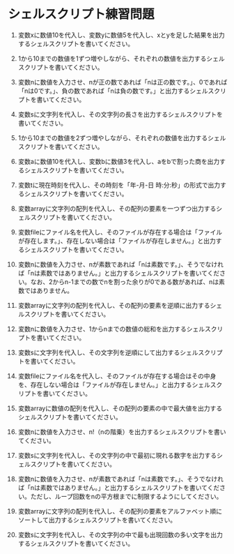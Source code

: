 # シェルスクリプト練習問題

1. 変数xに数値10を代入し、変数yに数値5を代入し、xとyを足した結果を出力するシェルスクリプトを書いてください。
2. 1から10までの数値を1ずつ増やしながら、それぞれの数値を出力するシェルスクリプトを書いてください。
3. 変数nに数値を入力させ、nが正の数であれば「nは正の数です。」、0であれば「nは0です。」、負の数であれば「nは負の数です。」と出力するシェルスクリプトを書いてください。
4. 変数sに文字列を代入し、その文字列の長さを出力するシェルスクリプトを書いてください。
5. 1から10までの数値を2ずつ増やしながら、それぞれの数値を出力するシェルスクリプトを書いてください。
6. 変数aに数値10を代入し、変数bに数値3を代入し、aをbで割った商を出力するシェルスクリプトを書いてください。
7. 変数tに現在時刻を代入し、その時刻を「年-月-日 時:分:秒」の形式で出力するシェルスクリプトを書いてください。
8. 変数arrayに文字列の配列を代入し、その配列の要素を一つずつ出力するシェルスクリプトを書いてください。
9. 変数fileにファイル名を代入し、そのファイルが存在する場合は「ファイルが存在します。」、存在しない場合は「ファイルが存在しません。」と出力するシェルスクリプトを書いてください。
10. 変数nに数値を入力させ、nが素数であれば「nは素数です。」、そうでなければ「nは素数ではありません。」と出力するシェルスクリプトを書いてください。なお、2からn-1までの数でnを割った余りが0である数があれば、nは素数ではありません。

11. 変数arrayに文字列の配列を代入し、その配列の要素を逆順に出力するシェルスクリプトを書いてください。

1. 変数nに数値を入力させ、1からnまでの数値の総和を出力するシェルスクリプトを書いてください。

1. 変数sに文字列を代入し、その文字列を逆順にして出力するシェルスクリプトを書いてください。

1. 変数fileにファイル名を代入し、そのファイルが存在する場合はその中身を、存在しない場合は「ファイルが存在しません。」と出力するシェルスクリプトを書いてください。

1. 変数arrayに数値の配列を代入し、その配列の要素の中で最大値を出力するシェルスクリプトを書いてください。

1. 変数nに数値を入力させ、n!（nの階乗）を出力するシェルスクリプトを書いてください。

1. 変数sに文字列を代入し、その文字列の中で最初に現れる数字を出力するシェルスクリプトを書いてください。

1. 変数nに数値を入力させ、nが素数であれば「nは素数です。」、そうでなければ「nは素数ではありません。」と出力するシェルスクリプトを書いてください。ただし、ループ回数をnの平方根までに制限するようにしてください。

1. 変数arrayに文字列の配列を代入し、その配列の要素をアルファベット順にソートして出力するシェルスクリプトを書いてください。

1. 変数sに文字列を代入し、その文字列の中で最も出現回数の多い文字を出力するシェルスクリプトを書いてください。
